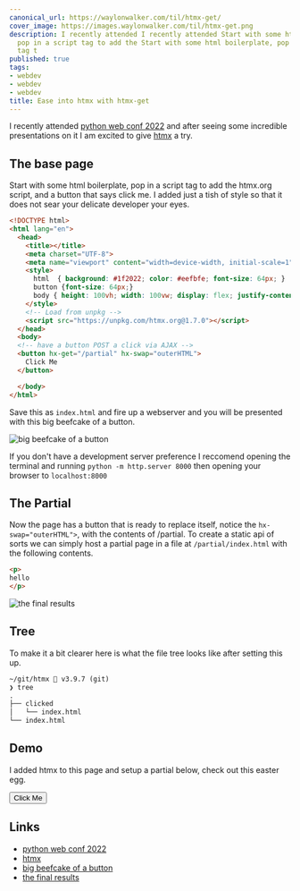 ```yaml
---
canonical_url: https://waylonwalker.com/til/htmx-get/
cover_image: https://images.waylonwalker.com/til/htmx-get.png
description: I recently attended I recently attended Start with some html boilerplate,
  pop in a script tag to add the Start with some html boilerplate, pop in a script
  tag t
published: true
tags:
- webdev
- webdev
- webdev
title: Ease into htmx with htmx-get
---
```


I recently attended [python web conf 2022](https://2022.pythonwebconf.com/) and after seeing some incredible presentations on it I am excited to give [htmx](https://htmx.org/) a try.

## The base page

Start with some html boilerplate, pop in a script tag to add the htmx.org script, and a button that says click me.  I added just a tish of style so that it does not sear your delicate developer your eyes.

```html
<!DOCTYPE html>
<html lang="en">
  <head>
    <title></title>
    <meta charset="UTF-8">
    <meta name="viewport" content="width=device-width, initial-scale=1">
    <style>
      html  { background: #1f2022; color: #eefbfe; font-size: 64px; }
      button {font-size: 64px;}
      body { height: 100vh; width: 100vw; display: flex; justify-content: center; align-items:center; }
    </style>
    <!-- Load from unpkg -->
    <script src="https://unpkg.com/htmx.org@1.7.0"></script>
  </head>
  <body>
  <!-- have a button POST a click via AJAX -->
  <button hx-get="/partial" hx-swap="outerHTML">
    Click Me
  </button>

  </body>
</html>
```

Save this as `index.html` and fire up a webserver and you will be presented with this big beefcake of a button.

![big beefcake of a button](https://images.waylonwalker.com/htmx-get-til-click-me.png)

If you don't have a development server preference I reccomend opening the terminal and running `python -m http.server 8000` then opening your browser to `localhost:8000`

## The Partial

Now the page has a button that is ready to replace itself, notice the
`hx-swap="outerHTML">`, with the contents of /partial. To create a
static api of sorts we can simply host a partial page in a file at
`/partial/index.html` with the following contents.

```html
<p>
hello
</p>
```

![the final results](https://images.waylonwalker.com/htmx-get-til-hello.png)

<script src="https://unpkg.com/htmx.org@1.7.0"></script>

## Tree

To make it a bit clearer here is what the file tree looks like after setting this up.

```txt
~/git/htmx  v3.9.7 (git)
❯ tree
.
├── clicked
│   └── index.html
└── index.html
```

## Demo

I added htmx to this page and setup a partial below, check out this easter egg.

<button hx-get="./partial" hx-swap="outerHTML">
    Click Me
</button>


## Links

* [python web conf 2022](https://2022.pythonwebconf.com/)
* [htmx](https://htmx.org/)
* [big beefcake of a button](https://images.waylonwalker.com/htmx-get-til-click-me.png)
* [the final results](https://images.waylonwalker.com/htmx-get-til-hello.png)